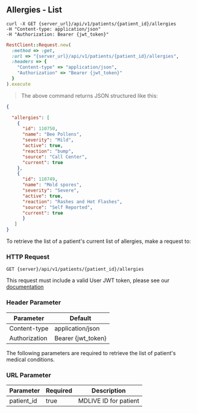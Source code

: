 ## Allergies - List

```shell
curl -X GET {server_url}/api/v1/patients/{patient_id}/allergies
-H "Content-type: application/json"
-H "Authorization: Bearer {jwt_token}"
```

```ruby
RestClient::Request.new(
  :method => :get,
  :url => "{server_url}/api/v1/patients/{patient_id}/allergies",
  :headers => {
    "Content-type" => "application/json",
    "Authorization" => "Bearer {jwt_token}"
  }
).execute
```

> The above command returns JSON structured like this:

```json
{

  "allergies": [
    {
      "id": 110750,
      "name": "Bee Pollens",
      "severity": "Mild",
      "active": true,
      "reaction": "bump",
      "source": "Call Center",
      "current": true
    },
    {
      "id": 110749,
      "name": "Mold spores",
      "severity": "Severe",
      "active": true,
      "reaction": "Rashes and Hot Flashes",
      "source": "Self Reported",
      "current": true
      }
   ]
}
```

To retrieve the list of a patient's current list of allergies, make a request to:

### HTTP Request

`GET {server}/api/v1/patients/{patient_id}/allergies`

This request must include a valid User JWT token, please see our [documentation](#user-tokens)

### Header Parameter

Parameter | Default
--------- | -------
Content-type | application/json
Authorization| Bearer {jwt_token}

The following parameters are required to retrieve the list of patient's medical conditions.

### URL Parameter

Parameter | Required | Description
--------- | -------  | -----------
patient_id | true | MDLIVE ID for patient
